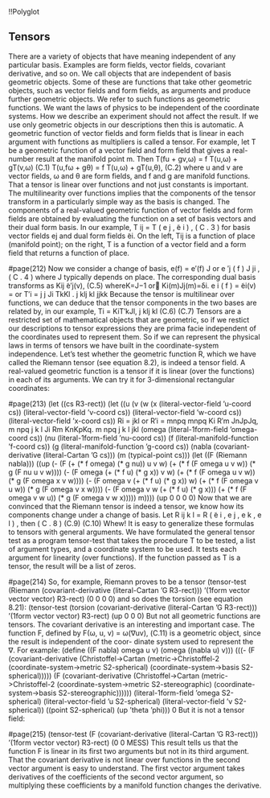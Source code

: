 !!Polyglot
## Tensors
There are a variety of objects that have meaning independent of any particular basis. Examples are form fields, vector fields, covariant derivative, and so on. We call objects that are independent of basis geometric objects. Some of these are functions that take other geometric objects, such as vector fields and form fields, as arguments and produce further geometric objects. We refer to such functions as geometric functions. We want the laws of physics to be independent of the coordinate systems. How we describe an experiment should not affect the result. If we use only geometric objects in our descriptions then this is automatic.
A geometric function of vector fields and form fields that is linear in each argument with functions as multipliers is called a tensor. For example, let T be a geometric function of a vector field and form field that gives a real-number result at the manifold point m. Then
T(fu + gv,ω) = f T(u,ω) + gT(v,ω) (C.1) T(u,fω + gθ) = f T(u,ω) + gT(u,θ), (C.2)
where u and v are vector fields, ω and θ are form fields, and f and g are manifold functions. That a tensor is linear over functions and not just constants is important.
The multilinearity over functions implies that the components of the tensor transform in a particularly simple way as the basis is changed. The components of a real-valued geometric function of vector fields and form fields are obtained by evaluating the function on a set of basis vectors and their dual form basis. In our example,
T ij = T ( e j ,  ̃e i ) , ( C . 3 )
for basis vector fields ej and dual form fields  ̃ei. On the left, Tij is a function of place (manifold point); on the right, T is a function of a vector field and a form field that returns a function of place.

#page(212)
 Now we consider a change of basis, e(f) = e′(f) J or
e ′j ( f ) J ji , ( C . 4 )
where J typically depends on place. The corresponding dual basis transforms as
Kij  ̃e′j(v), (C.5) whereK=J−1 or Ki(m)Jj(m)=δi.
e i ( f ) =
 ̃ei(v) =
or T′i =
j
j
Ji TkKl . j klj
kl
jjkk
Because the tensor is multilinear over functions, we can deduce that the tensor components in the two bases are related by, in our example,
Ti = KiT′kJl, j klj
kl
(C.6)
(C.7)
Tensors are a restricted set of mathematical objects that are geometric, so if we restict our descriptions to tensor expressions they are prima facie independent of the coordinates used to represent them. So if we can represent the physical laws in terms of tensors we have built in the coordinate-system independence.
Let’s test whether the geometric function R, which we have called the Riemann tensor (see equation 8.2), is indeed a tensor field. A real-valued geometric function is a tensor if it is linear (over the functions) in each of its arguments. We can try it for 3-dimensional rectangular coordinates:

#page(213)
 (let ((cs R3-rect))
(let ((u
      (v
      (w
      (x
(literal-vector-field ’u-coord cs)) (literal-vector-field ’v-coord cs)) (literal-vector-field ’w-coord cs)) (literal-vector-field ’x-coord cs))
Ri = jkl
or
R′i =
mnpq
mnpq
Ki R′m JnJpJq, m npq j k l
Ji Rm KnKpKq. m npq j k l
jkl
(omega (literal-1form-field ’omega-coord cs))
(nu (literal-1form-field ’nu-coord cs))
(f (literal-manifold-function ’f-coord cs))
(g (literal-manifold-function ’g-coord cs))
(nabla (covariant-derivative (literal-Cartan ’G cs))) (m (typical-point cs)))
(let ((F (Riemann nabla)))
((up (-
(F (+ (* f omega) (* g nu)) u v w)
(+ (* f (F omega u v w)) (* g (F nu u v w))))
(- (F omega (+ (* f u) (* g x)) v w)
(+ (* f (F omega u v w)) (* g (F omega x v w))))
(- (F omega v (+ (* f u) (* g x)) w)
(+ (* f (F omega v u w)) (* g (F omega v x w))))
(- (F omega v w (+ (* f u) (* g x)))
(+ (* f (F omega v w u)) (* g (F omega v w x))))) m))))
(up 0 0 0 0)
Now that we are convinced that the Riemann tensor is indeed a tensor, we know how its components change under a change of basis. Let
R ij k l = R (  ̃e i , e j , e k , e l ) , then
( C . 8 )
(C.9)
(C.10)
Whew!
It is easy to generalize these formulas to tensors with general
arguments. We have formulated the general tensor test as a program tensor-test that takes the procedure T to be tested, a list of argument types, and a coordinate system to be used. It tests each argument for linearity (over functions). If the function passed as T is a tensor, the result will be a list of zeros.

#page(214)
 So, for example, Riemann proves to be a tensor
(tensor-test
(Riemann (covariant-derivative (literal-Cartan ’G R3-rect))) ’(1form vector vector vector)
R3-rect)
(0 0 0 0)
and so does the torsion (see equation 8.21):
(tensor-test
(torsion (covariant-derivative (literal-Cartan ’G R3-rect))) ’(1form vector vector)
R3-rect)
(up 0 0 0)
But not all geometric functions are tensors. The covariant derivative is an interesting and important case. The function F, defined by
F(ω, u, v) = ω(∇uv), (C.11) is a geometric object, since the result is independent of the coor-
dinate system used to represent the ∇. For example: (define ((F nabla) omega u v)
(omega ((nabla u) v)))
(((- (F (covariant-derivative (Christoffel->Cartan
(metric->Christoffel-2 (coordinate-system->metric S2-spherical) (coordinate-system->basis S2-spherical)))))
     (F (covariant-derivative
         (Christoffel->Cartan
(metric->Christoffel-2
(coordinate-system->metric S2-stereographic) (coordinate-system->basis S2-stereographic))))))
(literal-1form-field ’omega S2-spherical) (literal-vector-field ’u S2-spherical) (literal-vector-field ’v S2-spherical))
((point S2-spherical) (up ’theta ’phi)))
0
But it is not a tensor field:

#page(215)
 (tensor-test
(F (covariant-derivative (literal-Cartan ’G R3-rect))) ’(1form vector vector)
R3-rect)
(0 0 MESS)
This result tells us that the function F is linear in its first two arguments but not in its third argument.
That the covariant derivative is not linear over functions in the second vector argument is easy to understand. The first vector argument takes derivatives of the coefficients of the second vector argument, so multiplying these coefficients by a manifold function changes the derivative.
